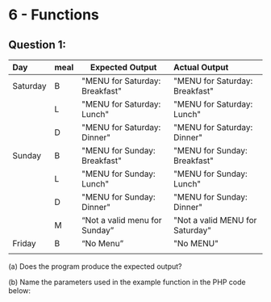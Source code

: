 # 6 - Functions

## Question 1:

| **Day**  | **meal** | **Expected Output**            | **Actual Output**               |
| :------- | -------- | ------------------------------ | :------------------------------ |
| Saturday | B        | "MENU for Saturday: Breakfast" | "MENU for Saturday: Breakfast"  |
|          | L        | "MENU for Saturday: Lunch"     | "MENU for Saturday: Lunch"      |
|          | D        | "MENU for Saturday: Dinner"    | "MENU for Saturday: Dinner"     |
| Sunday   | B        | "MENU for Sunday: Breakfast"   | "MENU for Sunday: Breakfast"    |
|          | L        | "MENU for Sunday: Lunch"       | "MENU for Sunday: Lunch"        |
|          | D        | "MENU for Sunday: Dinner"      | "MENU for Sunday: Dinner"       |
|          | M        | “Not a valid menu for Sunday”  | "Not a valid MENU for Saturday" |
| Friday   | B        | “No Menu”                      | "No MENU"                       |
|          |          |                                |                                 |



(a) Does the program produce the expected output?

(b) Name the parameters used in the example function in the PHP code below:

